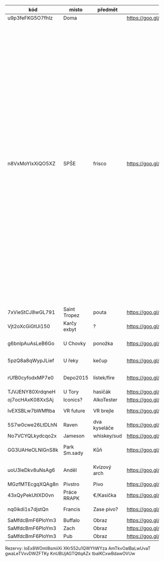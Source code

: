 kód              | místo        | předmět      | mapa                                  | nápověda  | text 
-----------------|--------------|--------------|---------------------------------------|-----------|----- 
u9p3feFKG5O7fhIz | Doma         |              | https://goo.gl/maps/AtPScojmY5NkPdQZ6 || 
n8VxMoYIxXiQO5XZ | SPŠE         | frisco       | https://goo.gl/maps/c4hDHpWrwXES2YRf8 | Hádanka? | První předmět se nachází poblíž naší alma mater, kolébky našich prvních vědomostí o požití alkoholu. Škola života, která ti ukázala, co je správné a co je špatné. Škola, která tě inspirovala k činům, kterých bys bez alkoholu v krvi nikdy nebyl schopen. Samotný předmět potom sice není oficiální školní pomůcka, nicméně nás provázel celou dobu studia a stál nás nejednu stravenku.
7xVieStCJ8wGL791 | Saint Tropez | pouta        | https://goo.gl/maps/FAkiUrmNQi7n4Xy68 | Četník |
Vjt2oXcGiGtUi150 | Karčy exbyt  | ?            | https://goo.gl/maps/4RFCf4KUbotTS1xG6 | |
g6bnlpAuAsLeB6Go | U Chovky     | ponožka      | https://goo.gl/maps/tLF9kGCab4KqvMKc6 | Fotka gauče z yogamatu |
5pzQ8a8qWypJLief | U řeky       | kečup        | https://goo.gl/maps/LuRWwe38jkGVWAcT9 | Fotka s kečupem |
rUfB0cyfodxMP7e0 | Depo2015     | lístek/fire  | https://goo.gl/maps/SBnRgbcoQohe8fVQ7 | autobus s logem rfp / 2015 |
TJVJENY80XrdqneH | U Tory       | hasičák      | https://goo.gl/maps/yuavHrG2XqV9dUmv5 | |
oj7ocHAxK08XxSAj | Iconics?     | AlkoTester   | https://goo.gl/maps/1hzCxRf3E38D2qa7A | |
lvEXSBLw7bWMftba | VR future    | VR brejle    | https://goo.gl/maps/xKHu18gAAfQ68e4D9 | | 25. narozeniny
5S7w0cwe26LtDLhN | Raven        | dva kyseláče | https://goo.gl/maps/CRvrjudo3r4wm3vL7 | Edgar Allan Poe |
No7VCYQLkydcqo2x | Jameson      | whiskey/sud  | https://goo.gl/maps/xGXTX7fcbEtuaftJ9 | Za irsko! |
GG3UAHeOLNlGnS8k | Park Sm.sady | Kůň          | https://goo.gl/maps/xCQ6KmkxaUSwD8YB6 | Sv. václav na koni | Němé kino - sv. václav
uoU3leDkv8uNsAg6 | Anděl        | Kvízový arch | https://goo.gl/maps/6itMN7PZkf32kSQJ8 | Logo pozor křehké | 
MGzfMTEcgqXQAg8n | Pivstro      | Pivo         | https://goo.gl/maps/spob3TjnXK7eGqxs7 | |
43xQyPekUtIXD0vn | Práce RRAPK  | €/Kasička    | https://goo.gl/maps/N25S2G8PpwZAPTLh9 | |
nq0ikdi1s7djstQn | Francis      | Zase pivo?   | https://goo.gl/maps/MgYvaADUBSEPEw6v5 | | Možná konec?
SaMfdcBmF6PloYm3 | Buffalo      | Obraz        | https://goo.gl/maps/TXr5K8Nd986dPh6T7 || Konec
SaMfdcBmF6PloYm3 | Zach         | Obraz        | https://goo.gl/maps/zQLF45PrTaLCi2xL8 || Konec
SaMfdcBmF6PloYm3 | Pub          | Obraz        | https://goo.gl/maps/gC3ChM5ZDo3jDajE8 || Konec


Rezervy: loEx8WOmI8smiiXi XKr552u1QWYhWYza AmTkvOalBaLwUvaT gwaLeTVxvDWZFTKy KnUBUjAGTQtIqAZx tbalKCxwBdawOVUw